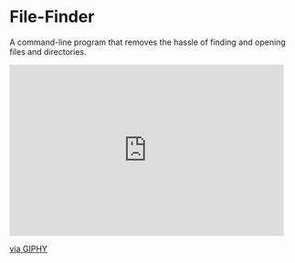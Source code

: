 # File-Finder
A command-line program that removes the hassle of finding and opening files and directories.


<iframe src="https://giphy.com/embed/6gIoKi8ipl79e" width="480" height="300" frameBorder="0" class="giphy-embed" allowFullScreen></iframe><p><a href="https://giphy.com/gifs/6gIoKi8ipl79e">via GIPHY</a></p>
